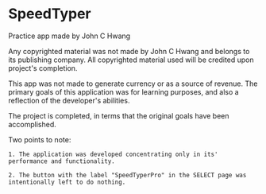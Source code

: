 # SpeedTyper

Practice app made by John C Hwang

Any copyrighted material was not made by John C Hwang and belongs to its publishing company. 
All copyrighted material used will be credited upon project's completion.

This app was not made to generate currency or as a source of revenue. The primary goals of this application was for learning purposes,
and also a reflection of the developer's abilities.

The project is completed, in terms that the original goals have been accomplished.

  Two points to note:
  
    1. The application was developed concentrating only in its' performance and functionality.
    
    2. The button with the label "SpeedTyperPro" in the SELECT page was intentionally left to do nothing.
    
